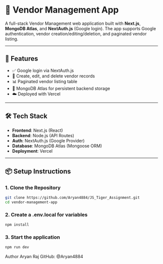 # 🧾 Vendor Management App

A full-stack Vendor Management web application built with **Next.js**, **MongoDB Atlas**, and **NextAuth.js** (Google login). The app supports Google authentication, vendor creation/editing/deletion, and paginated vendor listing.

---

## 🚀 Features

- ✅ Google login via NextAuth.js
- 📄 Create, edit, and delete vendor records
- 📊 Paginated vendor listing table
- 🧮 MongoDB Atlas for persistent backend storage
- ☁️ Deployed with Vercel

---

## 🛠️ Tech Stack

- **Frontend**: Next.js (React)
- **Backend**: Node.js (API Routes)
- **Auth**: NextAuth.js (Google Provider)
- **Database**: MongoDB Atlas (Mongoose ORM)
- **Deployment**: Vercel

---

## 📦 Setup Instructions

### 1. Clone the Repository

```bash
git clone https://github.com/Aryan4884/JS_Tiger_Assignment.git
cd vendor-management-app
```
### 2. Create a .env.local for variables

```bash
npm install
```
### 3. Start the application
```bash
npm run dev
```
Author
Aryan Raj
GitHub: @Aryan4884
